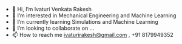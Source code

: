 - 👋 Hi, I’m Ivaturi Venkata Rakesh
- 👀 I’m interested in Mechanical Engineering and Machine Learning
- 🌱 I’m currently learning Simulations and Machine Learning
- 💞️ I’m looking to collaborate on ...
- 📫 How to reach me ivaturirakesh@gmail.com , +91 8179949352

<!---
ivaturirakesh/ivaturirakesh is a ✨ special ✨ repository because its `README.md` (this file) appears on your GitHub profile.
You can click the Preview link to take a look at your changes.
--->
